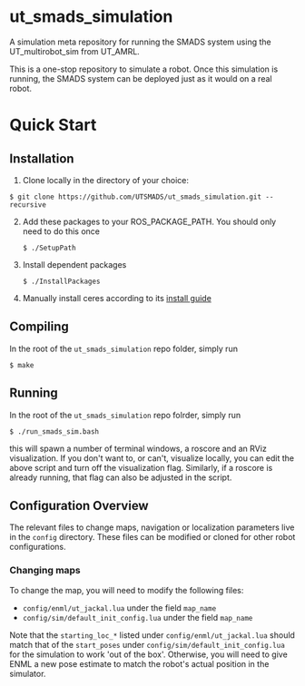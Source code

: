 # ut_smads_simulation
A simulation meta repository for running the SMADS system using the UT_multirobot_sim from UT_AMRL.

This is a one-stop repository to simulate a robot. Once this simulation is running, the SMADS system can be deployed just as it would on a real robot.


# Quick Start

## Installation
1. Clone locally in the directory of your choice:
 
  ``` $ git clone https://github.com/UTSMADS/ut_smads_simulation.git --recursive ```

2. Add these packages to your ROS_PACKAGE_PATH. You should only need to do this once

   ``` $ ./SetupPath ```

3. Install dependent packages

   ``` $ ./InstallPackages ```

4. Manually install ceres according to its [install guide](http://ceres-solver.org/installation.html#linux)

## Compiling 
In the root of the `ut_smads_simulation` repo folder, simply run 

   ``` $ make ```

## Running
In the root of the `ut_smads_simulation` repo folrder, simply run

   ``` $ ./run_smads_sim.bash ```

this will spawn a number of terminal windows, a roscore and an RViz visualization. 
If you don't want to, or can't, visualize locally, you can edit the above script and turn off the visualization flag.
Similarly, if a roscore is already running, that flag can also be adjusted in the script.

## Configuration Overview
The relevant files to change maps, navigation or localization parameters live in the `config` directory. 
These files can be modified or cloned for other robot configurations.

### Changing maps

To change the map, you will need to modify the following files:
- `config/enml/ut_jackal.lua` under the field `map_name`
- `config/sim/default_init_config.lua` under the field `map_name`

Note that the `starting_loc_*` listed under `config/enml/ut_jackal.lua` should match that of the `start_poses` under `config/sim/default_init_config.lua` for the simulation to work 'out of the box'. Otherwise, you will need to give ENML a new pose estimate to match the robot's actual position in the simulator.



